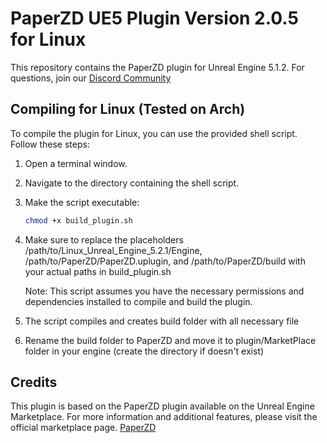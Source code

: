 # PaperZD UE5 Plugin Version 2.0.5 for Linux

This repository contains the PaperZD plugin for Unreal Engine 5.1.2. 
For questions, join our [Discord Community](https://discord.gg/VzuJRas)

## Compiling for Linux (Tested on Arch)

To compile the plugin for Linux, you can use the provided shell script. Follow these steps:

1. Open a terminal window.

2. Navigate to the directory containing the shell script.

3. Make the script executable:
   ```bash
   chmod +x build_plugin.sh

4. Make sure to replace the placeholders /path/to/Linux_Unreal_Engine_5.2.1/Engine, /path/to/PaperZD/PaperZD.uplugin,
   and /path/to/PaperZD/build with your actual paths in build_plugin.sh

   Note: This script assumes you have the necessary permissions and dependencies installed to compile and build the plugin.

5. The script compiles and creates build folder with all necessary file

6. Rename the build folder to PaperZD and move it to plugin/MarketPlace folder in your engine (create the directory if doesn't exist)

## Credits
This plugin is based on the PaperZD plugin available on the Unreal Engine Marketplace. For more information and additional features, please visit the official marketplace page. [PaperZD](https://www.unrealengine.com/marketplace/en-US/product/paperzd)
